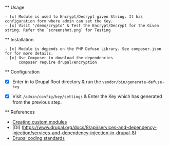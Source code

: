 ** Usage
    
	- [x] Module is used to Encrypt/Decrypt given String. It has configuration form where admin can set the Key.
	- [x] Visit '/demo/crypto' & Test the Encrypt/Decrypt for the Given string. Refer the `screenshot.png` for Testing
	
** Installation

	- [x] Module is depends on the PHP Defuse Library. See composer.json for for more details.
	- [x] Use Composer to download the dependencies
		  composer require drupal/encryption
	
** Configuration

  - [x] Enter in to Drupal Root directory & run the `vendor/bin/generate-defuse-key`
  - [x] Visit `/admin/config/key/settings` & Enter the Key which has generated from the previous step.


** References

  - [Creating custom modules](https://www.drupal.org/docs/8/creating-custom-modules)
  - [DI] (https://www.drupal.org/docs/8/api/services-and-dependency-injection/services-and-dependency-injection-in-drupal-8)
  - [Drupal coding standards](https://www.drupal.org/node/318)